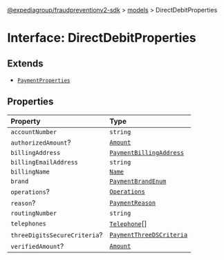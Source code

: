 [@expediagroup/fraudpreventionv2-sdk](../../index.md) > [models](../index.md) > DirectDebitProperties

# Interface: DirectDebitProperties

## Extends

-   [`PaymentProperties`](interface.PaymentProperties.md)

## Properties

| Property                     | Type                                                                   |
| :--------------------------- | :--------------------------------------------------------------------- |
| `accountNumber`              | `string`                                                               |
| `authorizedAmount`?          | [`Amount`](../classes/class.Amount.md)                                 |
| `billingAddress`             | [`PaymentBillingAddress`](../classes/class.PaymentBillingAddress.md)   |
| `billingEmailAddress`        | `string`                                                               |
| `billingName`                | [`Name`](../classes/class.Name.md)                                     |
| `brand`                      | [`PaymentBrandEnum`](../type-aliases/type-alias.PaymentBrandEnum.md)   |
| `operations`?                | [`Operations`](../classes/class.Operations.md)                         |
| `reason`?                    | [`PaymentReason`](../type-aliases/type-alias.PaymentReason.md)         |
| `routingNumber`              | `string`                                                               |
| `telephones`                 | [`Telephone`](../classes/class.Telephone.md)[]                         |
| `threeDigitsSecureCriteria`? | [`PaymentThreeDSCriteria`](../classes/class.PaymentThreeDSCriteria.md) |
| `verifiedAmount`?            | [`Amount`](../classes/class.Amount.md)                                 |
